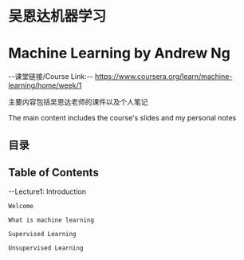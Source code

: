 # 吴恩达机器学习
# Machine Learning by Andrew Ng

--课堂链接/Course Link:-- https://www.coursera.org/learn/machine-learning/home/week/1

主要内容包括吴恩达老师的课件以及个人笔记

The main content includes the course's slides and my personal notes

## 目录
## Table of Contents

--Lecture1:
  Introduction
  
    Welcome
    
    What is machine learning
    
    Supervised Learning
    
    Unsupervised Learning
